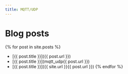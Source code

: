 ```yaml
---
title: MQTT/UDP
---
```


# Blog posts

{% for post in site.posts %}
* [{{ post.title }}]({{ post.url }})
* [{{ post.title }}](mqtt_udp{{ post.url }})
* [{{ post.title }}]({{ site.url }}{{ post.url }})
{% endfor %}

